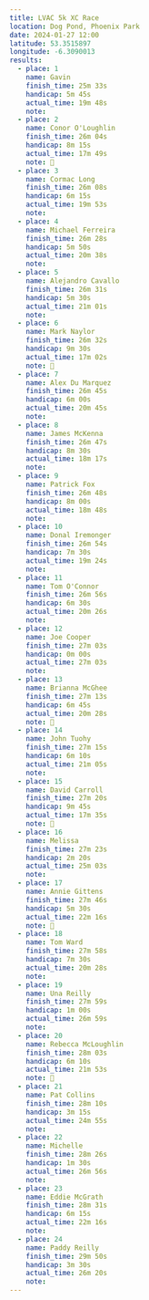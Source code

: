 ```yaml
---
title: LVAC 5k XC Race
location: Dog Pond, Phoenix Park
date: 2024-01-27 12:00
latitude: 53.3515897
longitude: -6.3090013
results:
  - place: 1
    name: Gavin 
    finish_time: 25m 33s
    handicap: 5m 45s
    actual_time: 19m 48s
    note:
  - place: 2
    name: Conor O'Loughlin
    finish_time: 26m 04s
    handicap: 8m 15s
    actual_time: 17m 49s
    note: 🥉
  - place: 3
    name: Cormac Long
    finish_time: 26m 08s
    handicap: 6m 15s
    actual_time: 19m 53s
    note:
  - place: 4
    name: Michael Ferreira
    finish_time: 26m 28s
    handicap: 5m 50s
    actual_time: 20m 38s
    note:
  - place: 5
    name: Alejandro Cavallo
    finish_time: 26m 31s
    handicap: 5m 30s
    actual_time: 21m 01s
    note:
  - place: 6
    name: Mark Naylor
    finish_time: 26m 32s
    handicap: 9m 30s
    actual_time: 17m 02s
    note: 🥇
  - place: 7
    name: Alex Du Marquez
    finish_time: 26m 45s
    handicap: 6m 00s
    actual_time: 20m 45s
    note:
  - place: 8
    name: James McKenna
    finish_time: 26m 47s
    handicap: 8m 30s
    actual_time: 18m 17s
    note:
  - place: 9
    name: Patrick Fox
    finish_time: 26m 48s
    handicap: 8m 00s
    actual_time: 18m 48s
    note:
  - place: 10
    name: Donal Iremonger
    finish_time: 26m 54s
    handicap: 7m 30s
    actual_time: 19m 24s
    note:
  - place: 11
    name: Tom O'Connor
    finish_time: 26m 56s
    handicap: 6m 30s
    actual_time: 20m 26s
    note:
  - place: 12
    name: Joe Cooper
    finish_time: 27m 03s
    handicap: 0m 00s
    actual_time: 27m 03s
    note:
  - place: 13
    name: Brianna McGhee
    finish_time: 27m 13s
    handicap: 6m 45s
    actual_time: 20m 28s
    note: 🥇
  - place: 14
    name: John Tuohy 
    finish_time: 27m 15s
    handicap: 6m 10s
    actual_time: 21m 05s
    note:
  - place: 15
    name: David Carroll
    finish_time: 27m 20s
    handicap: 9m 45s
    actual_time: 17m 35s
    note: 🥈
  - place: 16
    name: Melissa 
    finish_time: 27m 23s
    handicap: 2m 20s
    actual_time: 25m 03s
    note:
  - place: 17
    name: Annie Gittens
    finish_time: 27m 46s
    handicap: 5m 30s
    actual_time: 22m 16s
    note: 🥉
  - place: 18
    name: Tom Ward
    finish_time: 27m 58s
    handicap: 7m 30s
    actual_time: 20m 28s
    note:
  - place: 19
    name: Una Reilly
    finish_time: 27m 59s
    handicap: 1m 00s
    actual_time: 26m 59s
    note:
  - place: 20
    name: Rebecca McLoughlin
    finish_time: 28m 03s
    handicap: 6m 10s
    actual_time: 21m 53s
    note: 🥈
  - place: 21
    name: Pat Collins
    finish_time: 28m 10s
    handicap: 3m 15s
    actual_time: 24m 55s
    note:
  - place: 22
    name: Michelle 
    finish_time: 28m 26s
    handicap: 1m 30s
    actual_time: 26m 56s
    note:
  - place: 23
    name: Eddie McGrath
    finish_time: 28m 31s
    handicap: 6m 15s
    actual_time: 22m 16s
    note:
  - place: 24
    name: Paddy Reilly
    finish_time: 29m 50s
    handicap: 3m 30s
    actual_time: 26m 20s
    note:
---
```

